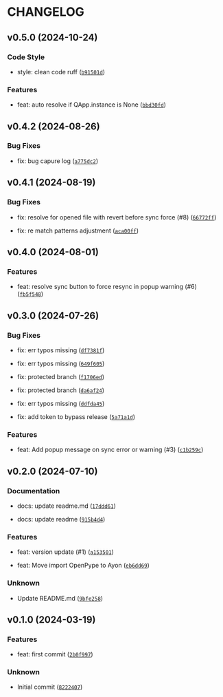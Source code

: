 # CHANGELOG


## v0.5.0 (2024-10-24)

### Code Style

* style: clean code ruff ([`b91501d`](https://github.com/LoopsCreativeStudio/ayon-perforce/commit/b91501d3346e5442071b8d9fe5d79f24abc0931c))

### Features

* feat: auto resolve if QApp.instance is None ([`bbd30fd`](https://github.com/LoopsCreativeStudio/ayon-perforce/commit/bbd30fd57f3433e746ffcd8c4c7f908e3e79ab7e))


## v0.4.2 (2024-08-26)

### Bug Fixes

* fix: bug capure log ([`a775dc2`](https://github.com/LoopsCreativeStudio/ayon-perforce/commit/a775dc22923016166691dc0221b60f7d018eeea4))


## v0.4.1 (2024-08-19)

### Bug Fixes

* fix: resolve for opened file with revert before sync force (#8) ([`66772ff`](https://github.com/LoopsCreativeStudio/ayon-perforce/commit/66772ffcca326ce99e219b6596013ede248b3029))

* fix: re match patterns adjustment ([`aca00ff`](https://github.com/LoopsCreativeStudio/ayon-perforce/commit/aca00ffd032975a05812d43cc13b5561ff81c468))


## v0.4.0 (2024-08-01)

### Features

* feat: resolve sync button to force resync in popup warning (#6) ([`fb5f548`](https://github.com/LoopsCreativeStudio/ayon-perforce/commit/fb5f548f0af47e8eb89b14e8a862921cd52983f8))


## v0.3.0 (2024-07-26)

### Bug Fixes

* fix: err typos missing ([`df7381f`](https://github.com/LoopsCreativeStudio/ayon-perforce/commit/df7381f679097064dc06430c35abd633b4506976))

* fix: err typos missing ([`649f605`](https://github.com/LoopsCreativeStudio/ayon-perforce/commit/649f605a27c2626d3d2faa4297be25f1c7f3d512))

* fix: protected branch ([`f1706ed`](https://github.com/LoopsCreativeStudio/ayon-perforce/commit/f1706ed0ac6c88a17dc95a0ae107d6fc4a465b02))

* fix: protected branch ([`da6af24`](https://github.com/LoopsCreativeStudio/ayon-perforce/commit/da6af24e82ac96359013c5b30cdc227e1d79c2d3))

* fix: err typos missing ([`ddfda45`](https://github.com/LoopsCreativeStudio/ayon-perforce/commit/ddfda458b81ddfeb20f68f454dfaea3553596bd8))

* fix: add token to bypass release ([`5a71a1d`](https://github.com/LoopsCreativeStudio/ayon-perforce/commit/5a71a1da1f0bddc7c195fcc4879ac13c38d1802c))

### Features

* feat: Add popup message on sync error or warning (#3) ([`c1b259c`](https://github.com/LoopsCreativeStudio/ayon-perforce/commit/c1b259c90649b3d4bd775880305f3e7f3f2f8bc6))


## v0.2.0 (2024-07-10)

### Documentation

* docs: update readme.md ([`17ddd61`](https://github.com/LoopsCreativeStudio/ayon-perforce/commit/17ddd6178bc1c50aca249a62dc43fa821b571aff))

* docs: update readme ([`915b4d4`](https://github.com/LoopsCreativeStudio/ayon-perforce/commit/915b4d4f853fede50c6e74f5bb0126c207b1e6a4))

### Features

* feat: version update (#1) ([`a153501`](https://github.com/LoopsCreativeStudio/ayon-perforce/commit/a153501e0e6afbc1312f440a2770ec16e4f7b8a3))

* feat: Move import OpenPype to Ayon ([`eb6dd69`](https://github.com/LoopsCreativeStudio/ayon-perforce/commit/eb6dd693b77edd2cda4ecbc3151f95b8a953cf9c))

### Unknown

* Update README.md ([`9bfe258`](https://github.com/LoopsCreativeStudio/ayon-perforce/commit/9bfe2582c0b50c44db89f0b653058eeda06c55f6))


## v0.1.0 (2024-03-19)

### Features

* feat: first commit ([`2b0f997`](https://github.com/LoopsCreativeStudio/ayon-perforce/commit/2b0f9973fa4aca0f2c7b4663f5e56be5909b023c))

### Unknown

* Initial commit ([`8222407`](https://github.com/LoopsCreativeStudio/ayon-perforce/commit/8222407518a479c73041a531f1f1bbbfdf682eb3))
